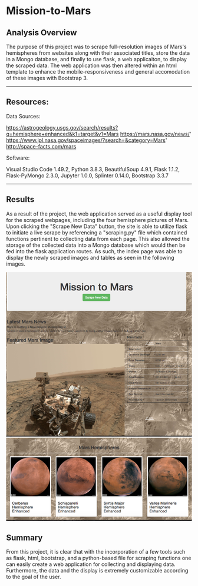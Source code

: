 # Mission-to-Mars

## Analysis Overview

The purpose of this project was to scrape full-resolution images of Mars's hemispheres from websites along with their associated titles, store the data in a Mongo database, and finally to use flask, a web applicaiton, to display the scraped data.  The web application was then altered within an html template to enhance the mobile-responsiveness and general accomodation of these images with Bootstrap 3.


---------------------------------------------
## Resources:

Data Sources: 

https://astrogeology.usgs.gov/search/results?q=hemisphere+enhanced&k1=target&v1=Mars
https://mars.nasa.gov/news/'
https://www.jpl.nasa.gov/spaceimages/?search=&category=Mars'
http://space-facts.com/mars


Software: 

Visual Studio Code 1.49.2, Python 3.8.3, BeautifulSoup 4.9.1,
Flask 1.1.2, Flask-PyMongo 2.3.0, Jupyter 1.0.0, Splinter 0.14.0,
Bootstrap 3.3.7

---------------------------------------------

## Results

As a result of the project, the web application served as a useful display tool for the scraped webpages, including the four hemisphere pictures of Mars.  Upon clicking the "Scrape New Data" button, the site is able to utilize flask to initiate a live scrape by referencing a "scraping.py" file which contained functions pertinent to collecting data from each page.  This also allowed the storage of the collected data into a Mongo database which would then be fed into the flask application routes.  As such, the index page was able to display the newly scraped images and tables as seen in the following images.

![](Resources/top_pg.png)
![](Resources/hemi_pics.png)


## Summary

From this project, it is clear that with the incorporation of a few tools such as flask, html, bootstrap, and a python-based file for scraping functions one can easily create a web application for collecting and displaying data.  Furthermore, the data and the display is extremely customizable according to the goal of the user.